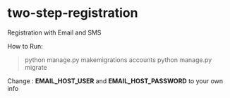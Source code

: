 # two-step-registration
Registration with Email and SMS


How to Run:
> python manage.py makemigrations accounts
> python manage.py migrate

Change : **EMAIL_HOST_USER** and **EMAIL_HOST_PASSWORD** to your own info

